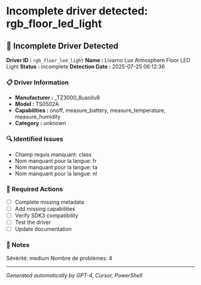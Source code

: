 # Incomplete driver detected: rgb_floor_led_light

## 🚨 Incomplete Driver Detected

**Driver ID :** `rgb_floor_led_light`
**Name :** Livarno Lux Atmosphere Floor LED Light
**Status :** incomplete
**Detection Date :** 2025-07-25 06:12:36

### 📋 Driver Information
- **Manufacturer :** _TZ3000_8uaoilu9
- **Model :** TS0502A
- **Capabilities :** onoff, measure_battery, measure_temperature, measure_humidity
- **Category :** unknown

### 🔍 Identified Issues
- Champ requis manquant: class
- Nom manquant pour la langue: fr
- Nom manquant pour la langue: ta
- Nom manquant pour la langue: nl

### 🎯 Required Actions
- [ ] Complete missing metadata
- [ ] Add missing capabilities
- [ ] Verify SDK3 compatibility
- [ ] Test the driver
- [ ] Update documentation

### 📝 Notes
Sévérité: medium
Nombre de problèmes: 4

---
*Generated automatically by GPT-4, Cursor, PowerShell*

